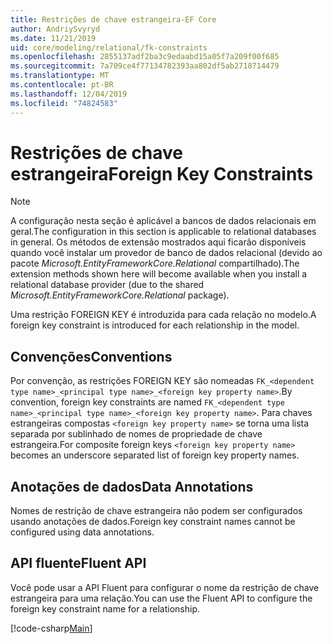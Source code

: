 ```yaml
---
title: Restrições de chave estrangeira-EF Core
author: AndriySvyryd
ms.date: 11/21/2019
uid: core/modeling/relational/fk-constraints
ms.openlocfilehash: 2855137adf2ba3c9edaabd15a05f7a209f00f685
ms.sourcegitcommit: 7a709ce4f77134782393aa802df5ab2718714479
ms.translationtype: MT
ms.contentlocale: pt-BR
ms.lasthandoff: 12/04/2019
ms.locfileid: "74824583"
---
```

# <a name="foreign-key-constraints"></a><span data-ttu-id="ad9c6-102">Restrições de chave estrangeira</span><span class="sxs-lookup"><span data-stu-id="ad9c6-102">Foreign Key Constraints</span></span>

> [!NOTE]  
> <span data-ttu-id="ad9c6-103">A configuração nesta seção é aplicável a bancos de dados relacionais em geral.</span><span class="sxs-lookup"><span data-stu-id="ad9c6-103">The configuration in this section is applicable to relational databases in general.</span></span> <span data-ttu-id="ad9c6-104">Os métodos de extensão mostrados aqui ficarão disponíveis quando você instalar um provedor de banco de dados relacional (devido ao pacote *Microsoft.EntityFrameworkCore.Relational* compartilhado).</span><span class="sxs-lookup"><span data-stu-id="ad9c6-104">The extension methods shown here will become available when you install a relational database provider (due to the shared *Microsoft.EntityFrameworkCore.Relational* package).</span></span>

<span data-ttu-id="ad9c6-105">Uma restrição FOREIGN KEY é introduzida para cada relação no modelo.</span><span class="sxs-lookup"><span data-stu-id="ad9c6-105">A foreign key constraint is introduced for each relationship in the model.</span></span>

## <a name="conventions"></a><span data-ttu-id="ad9c6-106">Convenções</span><span class="sxs-lookup"><span data-stu-id="ad9c6-106">Conventions</span></span>

<span data-ttu-id="ad9c6-107">Por convenção, as restrições FOREIGN KEY são nomeadas `FK_<dependent type name>_<principal type name>_<foreign key property name>`.</span><span class="sxs-lookup"><span data-stu-id="ad9c6-107">By convention, foreign key constraints are named `FK_<dependent type name>_<principal type name>_<foreign key property name>`.</span></span> <span data-ttu-id="ad9c6-108">Para chaves estrangeiras compostas `<foreign key property name>` se torna uma lista separada por sublinhado de nomes de propriedade de chave estrangeira.</span><span class="sxs-lookup"><span data-stu-id="ad9c6-108">For composite foreign keys `<foreign key property name>` becomes an underscore separated list of foreign key property names.</span></span>

## <a name="data-annotations"></a><span data-ttu-id="ad9c6-109">Anotações de dados</span><span class="sxs-lookup"><span data-stu-id="ad9c6-109">Data Annotations</span></span>

<span data-ttu-id="ad9c6-110">Nomes de restrição de chave estrangeira não podem ser configurados usando anotações de dados.</span><span class="sxs-lookup"><span data-stu-id="ad9c6-110">Foreign key constraint names cannot be configured using data annotations.</span></span>

## <a name="fluent-api"></a><span data-ttu-id="ad9c6-111">API fluente</span><span class="sxs-lookup"><span data-stu-id="ad9c6-111">Fluent API</span></span>

<span data-ttu-id="ad9c6-112">Você pode usar a API Fluent para configurar o nome da restrição de chave estrangeira para uma relação.</span><span class="sxs-lookup"><span data-stu-id="ad9c6-112">You can use the Fluent API to configure the foreign key constraint name for a relationship.</span></span>

[!code-csharp[Main](../../../../samples/core/Modeling/FluentAPI/Relational/RelationshipConstraintName.cs?name=Constraint&highlight=12)]
